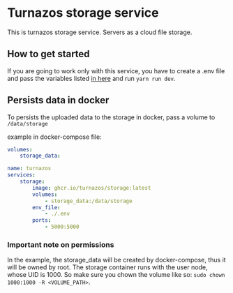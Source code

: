# Turnazos storage service

This is turnazos storage service. Servers as a cloud file storage.

## How to get started

If you are going to work only with this service, you have to create a .env file and pass the variables listed [in here](https://github.com/Turnazos/user_service/tree/main/src/config/env.ts) and run `yarn run dev`.

## Persists data in docker

To persists the uploaded data to the storage in docker, pass a volume to `/data/storage`

example in docker-compose file:

```yml
volumes:
    storage_data:

name: turnazos
services:
    storage:
        image: ghcr.io/turnazos/storage:latest
        volumes:
            - storage_data:/data/storage
        env_file:
            - ./.env
        ports:
            - 5000:5000
```

### Important note on permissions

In the example, the storage_data will be created by docker-compose, thus it will be owned by root. The storage container runs with the user node, whose UID is 1000. So make sure you chown the volume like so: `sudo chown 1000:1000 -R <VOLUME_PATH>`.
